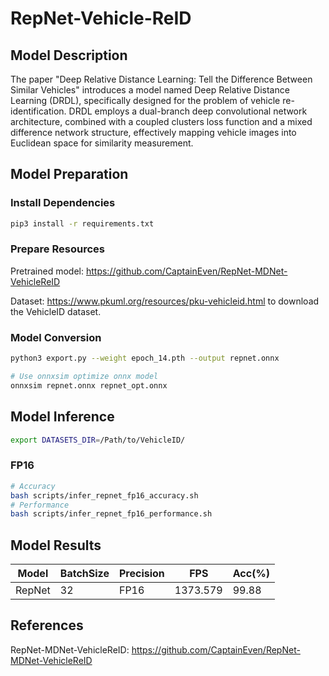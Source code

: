 # RepNet-Vehicle-ReID

## Model Description

The paper "Deep Relative Distance Learning: Tell the Difference Between Similar Vehicles" introduces a model named Deep Relative Distance Learning (DRDL), specifically designed for the problem of vehicle re-identification. DRDL employs a dual-branch deep convolutional network architecture, combined with a coupled clusters loss function and a mixed difference network structure, effectively mapping vehicle images into Euclidean space for similarity measurement.

## Model Preparation

### Install Dependencies

```bash
pip3 install -r requirements.txt
```

### Prepare Resources

Pretrained model: <https://github.com/CaptainEven/RepNet-MDNet-VehicleReID>

Dataset: <https://www.pkuml.org/resources/pku-vehicleid.html> to download the VehicleID dataset.

### Model Conversion

```bash
python3 export.py --weight epoch_14.pth --output repnet.onnx

# Use onnxsim optimize onnx model
onnxsim repnet.onnx repnet_opt.onnx
```

## Model Inference

```bash
export DATASETS_DIR=/Path/to/VehicleID/
```

### FP16

```bash
# Accuracy
bash scripts/infer_repnet_fp16_accuracy.sh
# Performance
bash scripts/infer_repnet_fp16_performance.sh
```

## Model Results

Model   |BatchSize  |Precision |FPS       |Acc(%)    |
--------|-----------|----------|----------|----------|
RepNet  |    32     |   FP16   |1373.579  |  99.88   |

## References

RepNet-MDNet-VehicleReID: <https://github.com/CaptainEven/RepNet-MDNet-VehicleReID>
